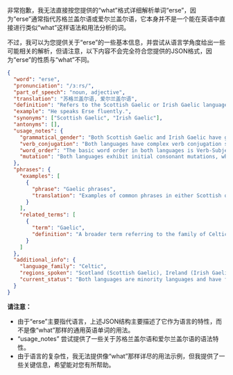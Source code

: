 非常抱歉，我无法直接按您提供的“what”格式详细解析单词“erse”，因为“erse”通常指代苏格兰盖尔语或爱尔兰盖尔语，它本身并不是一个能在英语中直接进行类似“what”这样语法和用法分析的词。

不过，我可以为您提供关于“erse”的一些基本信息，并尝试从语言学角度给出一些可能相关的解析，但请注意，以下内容不会完全符合您提供的JSON格式，因为“erse”的性质与“what”不同。

```json
{
  "word": "erse",
  "pronunciation": "/ɜːrs/",
  "part_of_speech": "noun, adjective",
  "translation": "苏格兰盖尔语, 爱尔兰盖尔语",
  "definition": "Refers to the Scottish Gaelic or Irish Gaelic language.",
  "example": "He speaks Erse fluently.",
  "synonyms": ["Scottish Gaelic", "Irish Gaelic"],
  "antonyms": [],
  "usage_notes": {
    "grammatical_gender": "Both Scottish Gaelic and Irish Gaelic have grammatical genders (masculine and feminine).",
    "verb_conjugation": "Both languages have complex verb conjugation systems.",
    "word_order": "The basic word order in both languages is Verb-Subject-Object (VSO).",
    "mutation": "Both languages exhibit initial consonant mutations, where the first letter of a word changes depending on grammatical context."
  },
  "phrases": {
    "examples": [
      {
        "phrase": "Gaelic phrases",
        "translation": "Examples of common phrases in either Scottish or Irish Gaelic."
      }
    ],
    "related_terms": [
      {
        "term": "Gaelic",
        "definition": "A broader term referring to the family of Celtic languages including Scottish Gaelic, Irish Gaelic, and Manx."
      }
    ]
  },
  "additional_info": {
    "language_family": "Celtic",
    "regions_spoken": "Scotland (Scottish Gaelic), Ireland (Irish Gaelic)",
    "current_status": "Both languages are minority languages and have faced decline, but there are ongoing efforts to revitalize them."
  }
}
```

**请注意：**

*   由于“erse”主要指代语言，上述JSON结构主要描述了它作为语言的特性，而不是像“what”那样的通用英语单词的用法。
*   “usage\_notes” 尝试提供了一些关于苏格兰盖尔语和爱尔兰盖尔语的语法特性。
*   由于语言的复杂性，我无法提供像“what”那样详尽的用法示例，但我提供了一些关键信息，希望能对您有所帮助。
 